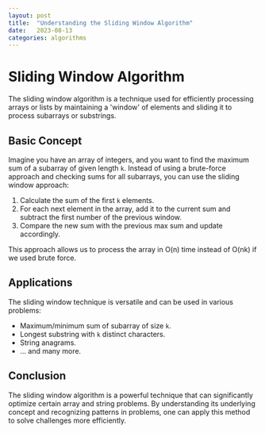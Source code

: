 ```yaml
---
layout: post
title:  "Understanding the Sliding Window Algorithm"
date:   2023-08-13
categories: algorithms
---
```


# Sliding Window Algorithm

The sliding window algorithm is a technique used for efficiently processing arrays or lists by maintaining a 'window' of elements and sliding it to process subarrays or substrings.

## Basic Concept

Imagine you have an array of integers, and you want to find the maximum sum of a subarray of given length `k`. Instead of using a brute-force approach and checking sums for all subarrays, you can use the sliding window approach:

1. Calculate the sum of the first `k` elements.
2. For each next element in the array, add it to the current sum and subtract the first number of the previous window.
3. Compare the new sum with the previous max sum and update accordingly.

This approach allows us to process the array in O(n) time instead of O(nk) if we used brute force.

## Applications

The sliding window technique is versatile and can be used in various problems:

- Maximum/minimum sum of subarray of size `k`.
- Longest substring with `k` distinct characters.
- String anagrams.
- ... and many more.

## Conclusion

The sliding window algorithm is a powerful technique that can significantly optimize certain array and string problems. By understanding its underlying concept and recognizing patterns in problems, one can apply this method to solve challenges more efficiently.
